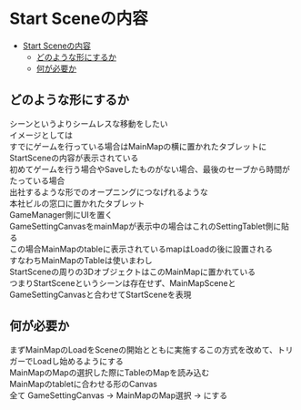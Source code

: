# Start Sceneの内容

- [Start Sceneの内容](#start-sceneの内容)
  - [どのような形にするか](#どのような形にするか)
  - [何が必要か](#何が必要か)


どのような形にするか
----
シーンというよりシームレスな移動をしたい  
イメージとしては  
すでにゲームを行っている場合はMainMapの横に置かれたタブレットにStartSceneの内容が表示されている  
初めてゲームを行う場合やSaveしたものがない場合、最後のセーブから時間がたっている場合  
出社するような形でのオープニングにつなげれるような  
本社ビルの窓口に置かれたタブレット  
GameManager側にUIを置く  
GameSettingCanvasをmainMapが表示中の場合はこれのSettingTablet側に貼る  
この場合MainMapのtableに表示されているmapはLoadの後に設置される  
すなわちMainMapのTableは使いまわし  
StartSceneの周りの3DオブジェクトはこのMainMapに置かれている  
つまりStartSceneというシーンは存在せず、MainMapSceneとGameSettingCanvasと合わせてStartSceneを表現  
  
何が必要か
----
まずMainMapのLoadをSceneの開始とともに実施するこの方式を改めて、トリガーでLoadし始めるようにする  
MainMapのMapの選択した際にTableのMapを読み込む  
MainMapのtabletに合わせる形のCanvas  
全て GameSettingCanvas -> MainMapのMap選択 -> にする  
